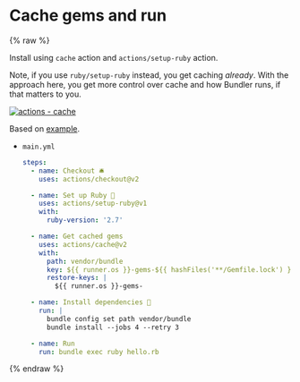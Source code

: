 # Cache gems and run

{% raw %}

Install using `cache` action and `actions/setup-ruby` action. 

Note, if you use `ruby/setup-ruby` instead, you get caching _already_. With the approach here, you get more control over cache and how Bundler runs, if that matters to you.

[![actions - cache](https://img.shields.io/static/v1?label=actions&message=cache&color=blue&logo=github)](https://github.com/actions/cache)

Based on [example](https://github.com/actions/cache/blob/master/examples.md#ruby---bundler).

- `main.yml`
    ```yaml
    steps:
      - name: Checkout 🛎️
        uses: actions/checkout@v2

      - name: Set up Ruby 💎
        uses: actions/setup-ruby@v1
        with:
          ruby-version: '2.7'

      - name: Get cached gems
        uses: actions/cache@v2
        with:
          path: vendor/bundle
          key: ${{ runner.os }}-gems-${{ hashFiles('**/Gemfile.lock') }}
          restore-keys: |
            ${{ runner.os }}-gems-

      - name: Install dependencies 🔧
        run: |
          bundle config set path vendor/bundle
          bundle install --jobs 4 --retry 3

      - name: Run
        run: bundle exec ruby hello.rb
    ```

{% endraw %}
